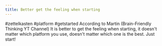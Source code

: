 ```yaml
---
title: Better get the feeling when starting
---
```

#zettelkasten #platform #getstarted
According to Martin (Brain-Friendly Thinking YT Channel)
It is better to get the feeling when starting, it doesn't matter which platform you use, doesn't matter which one is the best. Just start!
